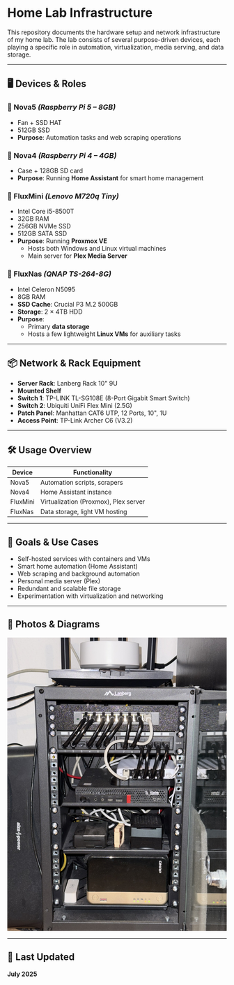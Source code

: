 # Home Lab Infrastructure

This repository documents the hardware setup and network infrastructure of my home lab. The lab consists of several purpose-driven devices, each playing a specific role in automation, virtualization, media serving, and data storage.

---

## 🖥️ Devices & Roles

### 🔹 Nova5 *(Raspberry Pi 5 – 8GB)*

- Fan + SSD HAT  
- 512GB SSD  
- **Purpose**: Automation tasks and web scraping operations

### 🔹 Nova4 *(Raspberry Pi 4 – 4GB)*

- Case + 128GB SD card  
- **Purpose**: Running **Home Assistant** for smart home management

### 🔹 FluxMini *(Lenovo M720q Tiny)*

- Intel Core i5-8500T  
- 32GB RAM  
- 256GB NVMe SSD  
- 512GB SATA SSD  
- **Purpose**: Running **Proxmox VE**  
  - Hosts both Windows and Linux virtual machines  
  - Main server for **Plex Media Server**

### 🔹 FluxNas *(QNAP TS-264-8G)*

- Intel Celeron N5095  
- 8GB RAM  
- **SSD Cache**: Crucial P3 M.2 500GB  
- **Storage**: 2 × 4TB HDD  
- **Purpose**:  
  - Primary **data storage**  
  - Hosts a few lightweight **Linux VMs** for auxiliary tasks

---

## 📦 Network & Rack Equipment

- **Server Rack**: Lanberg Rack 10" 9U  
- **Mounted Shelf**  
- **Switch 1**: TP-LINK TL-SG108E (8-Port Gigabit Smart Switch)  
- **Switch 2**: Ubiquiti UniFi Flex Mini (2.5G)  
- **Patch Panel**: Manhattan CAT6 UTP, 12 Ports, 10", 1U  
- **Access Point**: TP-Link Archer C6 (V3.2)  

---

## 🛠️ Usage Overview

| Device     | Functionality                                 |
|------------|-----------------------------------------------|
| Nova5      | Automation scripts, scrapers                 |
| Nova4      | Home Assistant instance                      |
| FluxMini   | Virtualization (Proxmox), Plex server        |
| FluxNas    | Data storage, light VM hosting               |

---

## 🚀 Goals & Use Cases

- Self-hosted services with containers and VMs  
- Smart home automation (Home Assistant)  
- Web scraping and background automation  
- Personal media server (Plex)  
- Redundant and scalable file storage  
- Experimentation with virtualization and networking  

---

## 📸 Photos & Diagrams

![Network Diagram](images/network.png)

---

## 📅 Last Updated

**July 2025**
